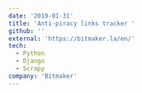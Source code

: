 ```yaml
---
date: '2019-01-31'
title: 'Anti-piracy links tracker '
github: ''
external: 'https://bitmaker.la/en/'
tech:
  - Python
  - Django
  - Scrapy
company: 'Bitmaker'
---
```

